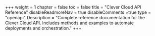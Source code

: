 +++
weight = 1
chapter = false
toc = false
title = "Clever Cloud API Reference"
disableReadmoreNav = true
disableComments =true
type = "openapi"
Description = "Complete reference documentation for the Clever Cloud API. Includes methods and examples to automate deployments and orchestration."
+++

